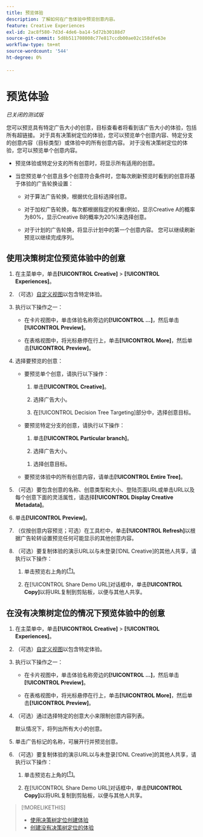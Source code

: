 ```yaml
---
title: 预览体验
description: 了解如何在广告体验中预览创意内容。
feature: Creative Experiences
exl-id: 2ac8f580-7d3d-4de6-ba14-5d72b30188d7
source-git-commit: 5d8b511708008c77e817ccdb00ae02c158dfe63e
workflow-type: tm+mt
source-wordcount: '544'
ht-degree: 0%

---
```


# 预览体验

*已关闭的测试版*

您可以预览具有特定广告大小的创意，目标查看者将看到该广告大小的体验，包括所有超链接。 对于具有决策树定位的体验，您可以预览单个创意内容、特定分支的创意内容（目标类型）或体验中的所有创意内容。 对于没有决策树定位的体验，您可以预览单个创意内容。<!-- verify -->

* 预览体验或特定分支的所有创意时，将显示所有适用的创意。

* 当您预览单个创意且多个创意符合条件时，您每次刷新预览时看到的创意将基于体验的广告轮换设置：

   * 对于算法广告轮换，根据优化目标选择创意。

   * 对于加权广告轮换，每次都根据指定的权重(例如，显示Creative A的概率为80%，显示Creative B的概率为20%)来选择创意。

   * 对于计划的广告轮换，将显示计划中的第一个创意内容。 您可以继续刷新预览以继续完成序列。<!-- Refresh isn't there as of 2/3 -->

## 使用决策树定位预览体验中的创意

1. 在主菜单中，单击&#x200B;**[!UICONTROL Creative]** > **[!UICONTROL Experiences]**。

1. （可选）[自定义视图](/help/creative/introduction/customize-data-views.md)以包含特定体验。

1. 执行以下操作之一：

   * 在卡片视图中，单击体验名称旁边的&#x200B;**[!UICONTROL ...]**，然后单击&#x200B;**[!UICONTROL Preview]**。

   * 在表格视图中，将光标悬停在行上，单击&#x200B;**[!UICONTROL More]**，然后单击&#x200B;**[!UICONTROL Preview]**。

1. 选择要预览的创意：

   * 要预览单个创意，请执行以下操作：

      1. 单击&#x200B;**[!UICONTROL Creative]**。

      1. 选择广告大小。

      1. 在[!UICONTROL Decision Tree Targeting]部分中，选择创意目标。

   * 要预览特定分支的创意，请执行以下操作：

      1. 单击&#x200B;**[!UICONTROL Particular branch]**。

      1. 选择广告大小。

     <!-- I don't see this as of 2/3:
     1. Select whether to group the creatives by Rotation Type or Ad Size.
     -->

      1. 选择创意目标。

   * 要预览体验中的所有创意内容，请单击&#x200B;**[!UICONTROL Entire Tree]**。

     <!-- I don't see this as of 2/3:
     1. Click **[!UICONTROL Entire Tree]**.
     1. Select the ad size.
     1. Select whether to group the creatives by Rotation Type or Ad Size.
     -->

1. （可选）要包含创意的名称、创意类型和大小、登陆页面URL或单击URL以及每个创意下面的灵活属性，请选择&#x200B;**[!UICONTROL Display Creative Metadata]**。

1. 单击&#x200B;**[!UICONTROL Preview]**。

1. （仅按创意内容预览；可选）在工具栏中，单击&#x200B;**[!UICONTROL Refresh]**&#x200B;以根据广告轮转设置预览任何可能显示的其他创意内容。<!-- I don't see this as of 2/3 -->

1. （可选）要复制体验的演示URL以与未登录[!DNL Creative]的其他人共享，请执行以下操作：

   1. 单击预览右上角的![共享](/help/creative/assets/share.png "共享")。

   1. 在[!UICONTROL Share Demo URL]对话框中，单击&#x200B;**[!UICONTROL Copy]**&#x200B;以将URL复制到剪贴板，以便与其他人共享。


## 在没有决策树定位的情况下预览体验中的创意

1. 在主菜单中，单击&#x200B;**[!UICONTROL Creative]** > **[!UICONTROL Experiences]**。

1. （可选）[自定义视图](/help/creative/introduction/customize-data-views.md)以包含特定体验。

1. 执行以下操作之一：

   * 在卡片视图中，单击体验名称旁边的&#x200B;**[!UICONTROL ...]**，然后单击&#x200B;**[!UICONTROL Preview]**。

   * 在表格视图中，将光标悬停在行上，单击&#x200B;**[!UICONTROL More]**，然后单击&#x200B;**[!UICONTROL Preview]**。

1. （可选）通过选择特定的创意大小来限制创意内容列表。

   默认情况下，将列出所有大小的创意。

1. 单击广告标记的名称，可展开行并预览创意。

1. （可选）要复制体验的演示URL以与未登录[!DNL Creative]的其他人共享，请执行以下操作：

   1. 单击预览右上角的![共享](/help/creative/assets/share.png "共享")。

   1. 在[!UICONTROL Share Demo URL]对话框中，单击&#x200B;**[!UICONTROL Copy]**&#x200B;以将URL复制到剪贴板，以便与其他人共享。

>[!MORELIKETHIS]
>
>* [使用决策树定位创建体验](experience-create-targeting.md)
>* [创建没有决策树定位的体验](/help/creative/experiences/experience-create-no-targeting.md)
